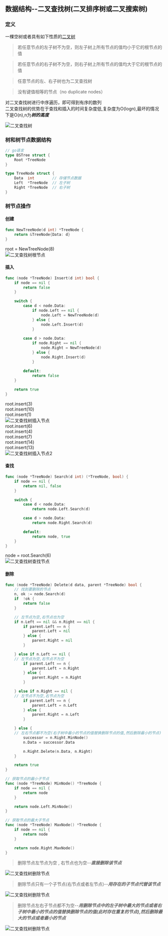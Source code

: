 ## 数据结构--二叉查找树(二叉排序树或二叉搜索树)
### 定义
一棵空树或者具有如下性质的[二叉树](1.binaryTree.md)
> 若任意节点的左子树不为空，则左子树上所有节点的值均小于它的根节点的值

> 若任意节点的右子树不为空，则右子树上所有节点的值均大于它的根节点的值

> 任意节点的左、右子树也为二叉查找树

> 没有键值相等的节点（no duplicate nodes）

对二叉查找树进行中序遍历，即可得到有序的数列<br>
二叉查找树的优势在于查找和插入的时间复杂度低,复杂度为O(logn),最坏的情况下是O(n),n为***树的高度***

![二叉查找树](../../imgs/bst.png "二叉查找树")

### 树和树节点数据结构
```go
// go语言
type BSTree struct {
    Root *TreeNode
}

type TreeNode struct {
    Data  int        // 存储节点数据
    Left  *TreeNode  // 左子树
    Right *TreeNode  // 右子树
}
```

### 树节点操作
#### 创建
```go
func NewTreeNode(d int) *TreeNode {
    return &TreeNode{Data: d}
}
```

root = NewTreeNode(8)<br>
![二叉查找树根节点](../../imgs/bst1.png "二叉查找树根节点")

#### 插入
```go
func (node *TreeNode) Insert(d int) bool {
    if node == nil {
        return false
    }

    switch {
        case d < node.Data:
            if node.Left == nil {
                node.Left = NewTreeNode(d)
            } else {
                node.Left.Insert(d)
            }
        
        case d > node.Data:
            if node.Right == nil {
                node.Right = NewTreeNode(d)
            } else {
                node.Right.Insert(d)
            }
        
        default:
            return false
    }

    return true
}
```

root.insert(3)<br>
root.insert(10)<br>
root.insert(1)<br>
![二叉查找树插入节点](../../imgs/bst_insert.png "二叉查找树插入节点")<br>
root.insert(6)<br>
root.insert(4)<br>
root.insert(7)<br>
root.insert(14)<br>
root.insert(13)<br>
![二叉查找树插入节点2](../../imgs/bst_insert2.png "二叉查找树插入节点2")

#### 查找
```go
func (node *TreeNode) Search(d int) (*TreeNode, bool) {
    if node == nil {
        return nil, false
    }

    switch {
        case d < node.Data:
            return node.Left.Search(d)

        case d > node.Data:
            return node.Right.Search(d)

        default:
            return node, true
    }
}
```

node = root.Search(6)<br>
![二叉查找树查找节点](../../imgs/bst_search.png "二叉查找树查找节点")

#### 删除
```go
func (node *TreeNode) Delete(d data, parent *TreeNode) bool {
    // 找到要删除的节点
    n, ok := node.Search(d)
    if  !ok {
        return false
    }

    // 左节点为空,右节点也为空
    if n.Left == nil && n.Right == nil {
        if parent.Left == n {
            parent.Left = nil
        } else {
            parent.Right = nil
        }

    } else if n.Left == nil {
    // 左节点为空,右节点不为空
        if parent.Left == n {
            parent.Left = n.Right
        } else {
            parent.Right = n.Right
        }

    } else if n.Right == nil {
    // 左节点不为空,右节点为空
        if parent.Left == n {
            parent.Left = n.Left
        } else {
            parent.Right = n.Left
        }

    } else {
    // 左右节点都不为空(右子树中最小的节点的值替换删除节点的值,然后删除最小的节点)
        successor = n.Right.MinNode()
        n.Data = successor.Data

        n.Right.Delete(n.Data, n.Right)
    }

    return true
}
```

```go
// 获取节点的最小子节点
func (node *TreeNode) MinNode() *TreeNode {
    if node == nil {
        return node
    }

    return node.Left.MinNode()
}

// 获取节点的最大子节点
func (node *TreeNode) MaxNode() *TreeNode {
    if node == nil {
        return node
    }

    return node.Right.MaxNode()
}

```

> 删除节点左节点为空 , 右节点也为空--***直接删除该节点***

![二叉查找树删除节点](../../imgs/bst_delete.png "二叉查找树删除节点")

> 删除节点只有一个子节点(右节点或者左节点)--***用存在的子节点代替该节点***

![二叉查找树删除节点](../../imgs/bst_delete2.png "二叉查找树删除节点")

> 删除节点左右子节点都不为空--***用删除节点中的左子树中最大的节点或者右子树中最小的节点的值替换删除节点的值(此时存在重复的节点),然后删除最大的节点或者最小的节点***

![二叉查找树删除节点](../../imgs/bst_delete3.png "二叉查找树删除节点")